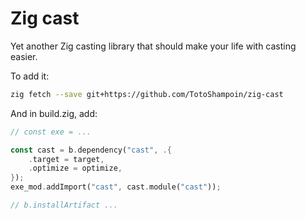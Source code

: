 # Zig cast

Yet another Zig casting library that should make your life with casting easier.

To add it:

```sh
zig fetch --save git+https://github.com/TotoShampoin/zig-cast
```

And in build.zig, add:

```rust
// const exe = ...

const cast = b.dependency("cast", .{
    .target = target,
    .optimize = optimize,
});
exe_mod.addImport("cast", cast.module("cast"));

// b.installArtifact ...
```
